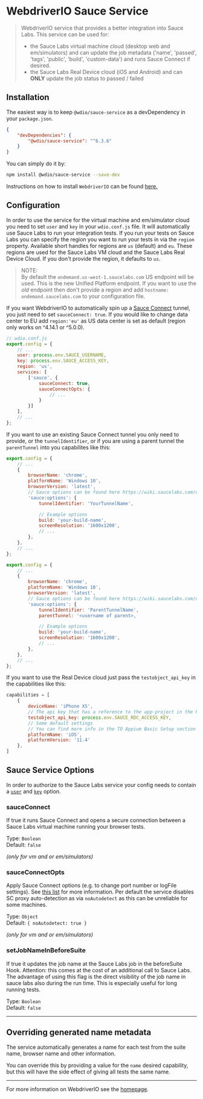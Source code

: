 WebdriverIO Sauce Service
=========================

> WebdriverIO service that provides a better integration into Sauce Labs. This service can be used for:
> - the Sauce Labs virtual machine cloud (desktop web and em/simulators) and can update the job metadata ('name', 'passed', 'tags', 'public', 'build', 'custom-data') and runs Sauce Connect if desired.
> - the Sauce Labs Real Device cloud (iOS and Android) and can **ONLY** update the job status to passed / failed

## Installation

The easiest way is to keep `@wdio/sauce-service` as a devDependency in your `package.json`.

```json
{
    "devDependencies": {
        "@wdio/sauce-service": "^6.3.6"
    }
}
```

You can simply do it by:

```bash
npm install @wdio/sauce-service --save-dev
```

Instructions on how to install `WebdriverIO` can be found [here.](https://webdriver.io/docs/gettingstarted.html)

## Configuration

In order to use the service for the virtual machine and em/simulator cloud you need to set `user` and `key` in your `wdio.conf.js` file. It will automatically
use Sauce Labs to run your integration tests.
If you run your tests on Sauce Labs you can specify the region you want to run your tests in via the `region` property.
Available short handles for regions are `us` (default) and `eu`. These regions are used for the Sauce Labs VM cloud and the Sauce Labs Real Device Cloud. If you don't provide the region, it defaults to `us`.

> NOTE:\
> By default the `ondemand.us-west-1.saucelabs.com` US endpoint will be used. This is the new Unified Platform endpoint. If you want to use the *old* endpoint then
> don't provide a region and add `hostname: ondemand.saucelabs.com` to your configuration file.

If you want WebdriverIO to automatically spin up a [Sauce Connect](https://wiki.saucelabs.com/display/DOCS/Sauce+Connect+Proxy) tunnel,
you just need to set `sauceConnect: true`. If you would like to change data center to EU add `region:'eu'` as US data center is set as default (region only works on ^4.14.1 or ^5.0.0).

```js
// wdio.conf.js
export.config = {
    // ...
    user: process.env.SAUCE_USERNAME,
    key: process.env.SAUCE_ACCESS_KEY,
    region: 'us',
    services: [
        ['sauce', {
            sauceConnect: true,
            sauceConnectOpts: {
                // ...
            }
        }]
    ],
    // ...
};
```

If you want to use an existing Sauce Connect tunnel you only need to provide, or the `tunnelIdentifier`, or if you are using a parent tunnel the `parentTunnel` into you capabilites like this:

<!--DOCUSAURUS_CODE_TABS-->
<!--Tunnel Identifier-->
```js
export.config = {
    // ...
    {
        browserName: 'chrome',
        platformName: 'Windows 10',
        browserVersion: 'latest',
        // Sauce options can be found here https://wiki.saucelabs.com/display/DOCS/Test+Configuration+Options
        'sauce:options': {
            tunnelIdentifier: 'YourTunnelName',

            // Example options
            build: 'your-build-name',
            screenResolution: '1600x1200',
            // ...
        },
    },
    // ...
};
```
<!--Parent Tunnel-->
```js
export.config = {
    // ...
    {
        browserName: 'chrome',
        platformName: 'Windows 10',
        browserVersion: 'latest',
        // Sauce options can be found here https://wiki.saucelabs.com/display/DOCS/Test+Configuration+Options
        'sauce:options': {
            tunnelIdentifier: 'ParentTunnelName',
            parentTunnel: '<username of parent>,

            // Example options
            build: 'your-build-name',
            screenResolution: '1600x1200',
            // ...
        },
    },
    // ...
};
```
<!--END_DOCUSAURUS_CODE_TABS-->

If you want to use the Real Device cloud just pass the `testobject_api_key` in the capabilities like this:

```js
capabilities = [
    {
        deviceName: 'iPhone XS',
        // The api key that has a reference to the app-project in the RDC cloud
        testobject_api_key: process.env.SAUCE_RDC_ACCESS_KEY,
        // Some default settings
        // You can find more info in the TO Appium Basic Setup section
        platformName: 'iOS',
        platformVersion: '11.4'
    },
]
```

## Sauce Service Options

In order to authorize to the Sauce Labs service your config needs to contain a [`user`](https://webdriver.io/docs/options.html#user) and [`key`](https://webdriver.io/docs/options.html#key) option.

### sauceConnect
If true it runs Sauce Connect and opens a secure connection between a Sauce Labs virtual machine running your browser tests.

Type: `Boolean`<br />
Default: `false`

*(only for vm and or em/simulators)*

### sauceConnectOpts
Apply Sauce Connect options (e.g. to change port number or logFile settings). See [this list](https://github.com/bermi/sauce-connect-launcher#advanced-usage) for more information. Per default the service disables SC proxy auto-detection as via `noAutodetect` as this can be unreliable for some machines.

Type: `Object`<br />
Default: `{ noAutodetect: true }`

*(only for vm and or em/simulators)*

### setJobNameInBeforeSuite
If true it updates the job name at the Sauce Labs job in the beforeSuite Hook. Attention: this comes at the cost of an additional call to Sauce Labs. The advantage of using this flag is the direct visibility of the job name in sauce labs also during the run time. This is especially useful for long running tests.

Type: `Boolean`<br />
Default: `false`

----

## Overriding generated name metadata
The service automatically generates a name for each test from the suite name, browser name and other information.

You can override this by providing a value for the `name` desired capability, but this will have the side effect of giving all tests the same name.

----

For more information on WebdriverIO see the [homepage](https://webdriver.io).

